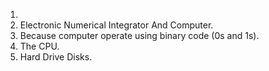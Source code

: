 1. 
2. Electronic Numerical Integrator And Computer.
3. Because computer operate using binary code (0s and 1s).
4. The CPU.
5. Hard Drive Disks.  
